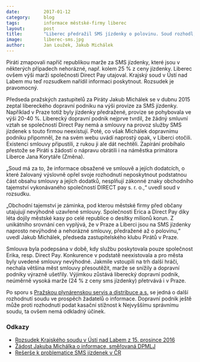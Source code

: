 ```yaml
---
date:         2017-01-12
category:     blog
tags:         informace městské-firmy liberec 
layout:       post
title:        "Liberec předražil SMS jízdenky o polovinu. Soud rozhodl, že smlouvu tajit nesmí" 
image:        liberec-sms.jpg
author:       Jan Loužek, Jakub Michálek
---
```


Piráti zmapovali napříč republikou marže za SMS jízdenky, které jsou v některých případech nehorázné, např. kolem 25 % z ceny jízdenky. Liberec ovšem výši marži společnosti Direct Pay utajoval. Krajský soud v Ústí nad Labem mu teď rozsudkem nařídil informaci poskytnout. Rozsudek je pravomocný.

Předseda pražských zastupitelů za Piráty Jakub Michálek se v dubnu 2015 zeptal libereckého dopravní podniku na výši provize za SMS jízdenky. Například v Praze totiž byly jízdenky předražené, provize se pohybovala ve výši 20-40 %. Liberecký dopravní podnik nejprve tvrdil, že žádný smluvní vztah se společností Direct Pay nemá a smlouvy na provoz služby SMS jízdenek s touto firmou neexistují. Poté, co však Michálek dopravnímu podniku připomněl, že na svém webu uvádí naprostý opak, v Liberci otočili. Existenci smlouvy připustili, z rukou ji ale dát nechtěli. Zapírání probíhalo  přestože se Piráti s žádostí o nápravu obrátili i na náměstka primátora Liberce Jana Korytáře (Změna).

„Soud má za to, že informace obsažené ve smlouvě a jejích dodatcích, o které žalovaný výslovně opřel svoje rozhodnutí neposkytnout podstatnou část obsahu smlouvy a jejích dodatků, nesplňují zákonné znaky obchodního tajemství vykonávaného společností DIRECT pay s. r. o.,“ uvedl soud v rozsudku.

„Obchodní tajemství je záminka, pod kterou městské firmy před občany utajujují nevýhodně uzavřené smlouvy. Společnosti Erica a Direct Pay díky léta dojily městské kasy po celé republice o desítky milionů korun. Z unikátního srovnání cen vyplývá, že v Praze a Liberci jsou na SMS jízdenky naprosto nevýhodné a nehorázné smlouvy, předražené až o polovinu,“ uvedl Jakub Michálek, předseda zastupitelského klubu Pirátů v Praze. 

Smlouva byla podepsána v době, kdy službu poskytovala pouze společnost Erika, resp. Direct Pay. Konkurence v podstatě neexistovala a pro města byly uvedené smlouvy nevýhodné. Jakmile vstoupili na trh další hráči, nechala většina měst smlouvy přesoutěžit, marže se snížily a dopravní podniky výrazně ušetřily. Výjimkou zůstává liberecký dopravní podnik, neúměrně vysoká marže (24 % z ceny sms jízdenky) přetrvává i v Praze. 

Po sporu s [Pražskou plynárenskou servis a distribuce a.s.](https://praha.pirati.cz/poskytovani-informaci-mestskymi-firmami.html ) se jedná o další rozhodnutí soudu ve prospěch žadatelů o informace. Dopravní podnik ještě může proti rozhodnutí podat kasační stížnost k Nejvyššímu správnímu soudu, ta ovšem nemá odkladný účinek.

### Odkazy 

* [Rozsudek Krajského soudu v Ústí nad Labem z 15. prosince 2016](https://github.com/pirati-cz/KlubPraha/blob/master/spisy/2015/21-sms-jizdenky-liberec-jablonec/26-rozsudek/rozsudek.pdf )
* [Žádost Jakuba Michálka o informace, směřovaná DPMLJ](https://github.com/pirati-cz/KlubPraha/blob/master/spisy/2015/21-sms-jizdenky-liberec-jablonec/1-zadost/Liberec%20a%20Jablonec_signed.pdf )
* [Rešerše k problematice SMS jízdenek v ČR](https://praha.pirati.cz/sms-jizdenky.html )
